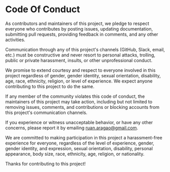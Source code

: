 # Code Of Conduct

As contributors and maintainers of this project, we pledge to respect everyone who contributes by posting issues, updating documentation, submitting pull requests, providing feedback in comments, and any other activities.

Communication through any of this project's channels (GitHub, Slack, email, etc.) must be constructive and never resort to personal attacks, trolling, public or private harassment, insults, or other unprofessional conduct.

We promise to extend courtesy and respect to everyone involved in this project regardless of gender, gender identity, sexual orientation, disability, age, race, ethnicity, religion, or level of experience. We expect anyone contributing to this project to do the same.

If any member of the community violates this code of conduct, the maintainers of this project may take action, including but not limited to removing issues, comments, and contributions or blocking accounts from this project's communication channels.

If you experience or witness unacceptable behavior, or have any other concerns, please report it by emailing ruan.aragao@gmail.com.

We are committed to making participation in this project a harassment-free experience for everyone, regardless of the level of experience, gender, gender identity, and expression, sexual orientation, disability, personal appearance, body size, race, ethnicity, age, religion, or nationality.

Thanks for contributing to this project!

